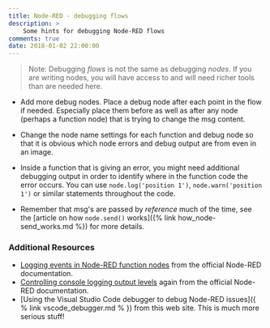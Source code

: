 ```yaml
---
title: Node-RED - debugging flows
description: >
    Some hints for debugging Node-RED flows
comments: true
date: 2018-01-02 22:00:00
---
```


> Note: Debugging <i>flows</i> is not the same as debugging <i>nodes</i>.
If you are writing nodes, you will have access to and will need richer tools than are needed here.

* Add more debug nodes. Place a debug node after each point in the flow if needed. Especially place them before as well as after any node   (perhaps a function node) that is trying to change the msg content.

* Change the node name settings for each function and debug node so that it is obvious which node errors and debug output are from even in an image.

* Inside a function that is giving an error, you might need additional debugging output in order to identify where in the function code the error occurs. You can use <code>node.log('position 1')</code>, <code>node.warn('position 1')</code> or similar statements throughout the code.

* Remember that msg's are passed by <i>reference</i> much of the time, see the [article on how `node.send()` works]({% link how_node-send_works.md %}) for more details.

### Additional Resources

* [Logging events in Node-RED function nodes](https://nodered.org/docs/writing-functions#logging-events) from the official Node-RED documentation.
* [Controlling console logging output levels](https://nodered.org/docs/user-guide/logging) again from the official Node-RED documentation.
* [Using the Visual Studio Code debugger to debug Node-RED issues]({ % link vscode_debugger.md % }) from this web site. This is much more serious stuff!
